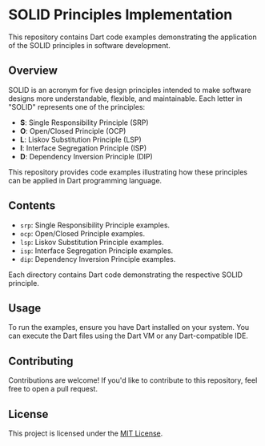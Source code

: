 # SOLID Principles Implementation

This repository contains Dart code examples demonstrating the application of the SOLID principles in software development.

## Overview

SOLID is an acronym for five design principles intended to make software designs more understandable, flexible, and maintainable. Each letter in "SOLID" represents one of the principles:

- **S**: Single Responsibility Principle (SRP)
- **O**: Open/Closed Principle (OCP)
- **L**: Liskov Substitution Principle (LSP)
- **I**: Interface Segregation Principle (ISP)
- **D**: Dependency Inversion Principle (DIP)

This repository provides code examples illustrating how these principles can be applied in Dart programming language.

## Contents

- `srp`: Single Responsibility Principle examples.
- `ocp`: Open/Closed Principle examples.
- `lsp`: Liskov Substitution Principle examples.
- `isp`: Interface Segregation Principle examples.
- `dip`: Dependency Inversion Principle examples.

Each directory contains Dart code demonstrating the respective SOLID principle.

## Usage

To run the examples, ensure you have Dart installed on your system. You can execute the Dart files using the Dart VM or any Dart-compatible IDE.

## Contributing

Contributions are welcome! If you'd like to contribute to this repository, feel free to open a pull request.

## License

This project is licensed under the [MIT License](LICENSE).
